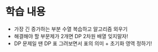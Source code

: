 # 학습 내용

- 가장 긴 증가하는 부분 수열 복습하고 알고리즘 외우기
- 해결해야 할 부문제가 2개면 DP 2차원 배열 잊지말자!
- DP 문제일 땐 DP 표 그려보면서 표의 의미 + 초기화 영역 정하기!